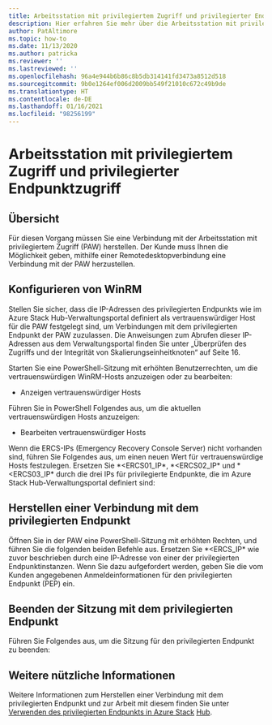 ```yaml
---
title: Arbeitsstation mit privilegiertem Zugriff und privilegierter Endpunktzugriff
description: Hier erfahren Sie mehr über die Arbeitsstation mit privilegiertem Zugriff und den privilegierten Endpunktzugriff.
author: PatAltimore
ms.topic: how-to
ms.date: 11/13/2020
ms.author: patricka
ms.reviewer: ''
ms.lastreviewed: ''
ms.openlocfilehash: 96a4e944b6b86c8b5db314141fd3473a8512d518
ms.sourcegitcommit: 9b0e1264ef006d2009bb549f21010c672c49b9de
ms.translationtype: HT
ms.contentlocale: de-DE
ms.lasthandoff: 01/16/2021
ms.locfileid: "98256199"
---
```

# <a name="privileged-access-workstation-and-privileged-endpoint-access"></a>Arbeitsstation mit privilegiertem Zugriff und privilegierter Endpunktzugriff

## <a name="overview"></a>Übersicht

Für diesen Vorgang müssen Sie eine Verbindung mit der Arbeitsstation mit privilegiertem Zugriff (PAW) herstellen. Der Kunde muss Ihnen die Möglichkeit geben, mithilfe einer Remotedesktopverbindung eine Verbindung mit der PAW herzustellen.

## <a name="configuring-the-winrm"></a>Konfigurieren von WinRM

Stellen Sie sicher, dass die IP-Adressen des privilegierten Endpunkts wie im Azure Stack Hub-Verwaltungsportal definiert als vertrauenswürdiger Host für die PAW festgelegt sind, um Verbindungen mit dem privilegierten Endpunkt der PAW zuzulassen. Die Anweisungen zum Abrufen dieser IP-Adressen aus dem Verwaltungsportal finden Sie unter „Überprüfen des Zugriffs und der Integrität von Skalierungseinheitknoten“ auf Seite 16.

Starten Sie eine PowerShell-Sitzung mit erhöhten Benutzerrechten, um die vertrauenswürdigen WinRM-Hosts anzuzeigen oder zu bearbeiten:

-   Anzeigen vertrauenswürdiger Hosts

Führen Sie in PowerShell Folgendes aus, um die aktuellen vertrauenswürdigen Hosts anzuzeigen:

-   Bearbeiten vertrauenswürdiger Hosts

Wenn die ERCS-IPs (Emergency Recovery Console Server) nicht vorhanden sind, führen Sie Folgendes aus, um einen neuen Wert für vertrauenswürdige Hosts festzulegen. Ersetzen Sie *\<ERCS01_IP\*, *\<ERCS02_IP\* und *\<ERCS03_IP\* durch die drei IPs für privilegierte Endpunkte, die im Azure Stack Hub-Verwaltungsportal definiert sind:

## <a name="connect-to-the-privileged-endpoint"></a>Herstellen einer Verbindung mit dem privilegierten Endpunkt

Öffnen Sie in der PAW eine PowerShell-Sitzung mit erhöhten Rechten, und führen Sie die folgenden beiden Befehle aus. Ersetzen Sie *\<ERCS_IP\* wie zuvor beschrieben durch eine IP-Adresse von einer der privilegierten Endpunktinstanzen. Wenn Sie dazu aufgefordert werden, geben Sie die vom Kunden angegebenen Anmeldeinformationen für den privilegierten Endpunkt (PEP) ein.

## <a name="close-the-privileged-endpoint"></a>Beenden der Sitzung mit dem privilegierten Endpunkt

Führen Sie Folgendes aus, um die Sitzung für den privilegierten Endpunkt zu beenden:

## <a name="further-reading"></a>Weitere nützliche Informationen

Weitere Informationen zum Herstellen einer Verbindung mit dem privilegierten Endpunkt und zur Arbeit mit diesem finden Sie unter [Verwenden des privilegierten Endpunkts in Azure Stack](../../operator/azure-stack-privileged-endpoint.md)
[Hub](../../operator/azure-stack-privileged-endpoint.md).